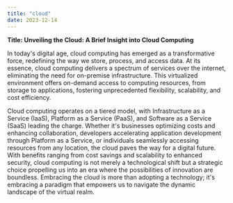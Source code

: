 ```yaml
---
title: "cloud"
date: 2023-12-14
---
```


**Title: Unveiling the Cloud: A Brief Insight into Cloud Computing**

In today's digital age, cloud computing has emerged as a transformative force, redefining the way we store, process, and access data. At its essence, cloud computing delivers a spectrum of services over the internet, eliminating the need for on-premise infrastructure. This virtualized environment offers on-demand access to computing resources, from storage to applications, fostering unprecedented flexibility, scalability, and cost efficiency.

Cloud computing operates on a tiered model, with Infrastructure as a Service (IaaS), Platform as a Service (PaaS), and Software as a Service (SaaS) leading the charge. Whether it's businesses optimizing costs and enhancing collaboration, developers accelerating application development through Platform as a Service, or individuals seamlessly accessing resources from any location, the cloud paves the way for a digital future. With benefits ranging from cost savings and scalability to enhanced security, cloud computing is not merely a technological shift but a strategic choice propelling us into an era where the possibilities of innovation are boundless. Embracing the cloud is more than adopting a technology; it's embracing a paradigm that empowers us to navigate the dynamic landscape of the virtual realm.
